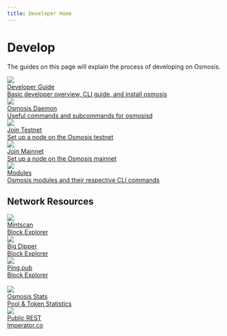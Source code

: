```yaml
---
title: Developer Home
---
```


# Develop

The guides on this page will explain the process of developing on Osmosis.

<div class="cards twoColumn">
  <a href="dev-guide.html" class="card">
    <img src="/osmosis/img/osmosis.svg"/>
    <div class="title">
     Developer Guide
    </div>
    <div class="text">
      Basic developer overview, CLI guide, and install osmosis
    </div>
  </a>
  <a href="osmosisd" class="card">
    <img src="/osmosis/img/osmosis.svg"/>
    <div class="title">
     Osmosis Daemon 
    </div>
    <div class="text">
      Useful commands and subcommands for osmosisd
    </div>
  </a>

  <a href="network/join-testnet.html" class="card">
    <img src="/osmosis/img/osmosis.svg"/>
    <div class="title">
     Join Testnet
    </div>
    <div class="text">
      Set up a node on the Osmosis testnet
    </div>
  </a>
  <a href="network/join-mainnet.html" class="card">
    <img src="/osmosis/img/osmosis.svg"/>
    <div class="title">
     Join Mainnet 
    </div>
    <div class="text">
      Set up a node on the Osmosis mainnet
    </div>
  </a>

  <a href="modules/spec-claim.html" class="card">
    <img src="/osmosis/img/osmosis.svg"/>
    <div class="title">
     Modules 
    </div>
    <div class="text">
      Osmosis modules and their respective CLI commands
    </div>
  </a>
 </div>

## Network Resources
<div class="cards threeColumn">
  <a href="https://mintscan.io/osmosis" class="card lg">
    <img src="/osmosis/img/mintscan.png">
    <div class="title">
     Mintscan 
    </div>
    <div class="text">
     Block Explorer
    </div>
  </a>
  <a href="https://osmosis.bigdipper.live" class="card lg">
    <img src="/osmosis/img/bigdipper.png">
    <div class="title">
     Big Dipper
    </div>
    <div class="text">
     Block Explorer
    </div>
  </a>
  <a href="https://ping.pub/osmosis" class="card lg">
    <img src="/osmosis/img/ping.png">
    <div class="title">
     Ping.pub
    </div>
    <div class="text">
     Block Explorer
    </div>
  </a>
</div>
<br />
<div class="cards twoColumn">
  <a href="https://info.osmosis.zone/" class="card lg">
    <img src="/osmosis/img/stats_app.png">
    <div class="title">
      Osmosis Stats
    </div>
    <div class="text">
     Pool & Token Statistics
    </div>
  </a>
  <a href="https://api-osmosis.imperator.co/swagger" class="card lg">
    <img src="/osmosis/img/swagger.png">
    <div class="title">
     Public REST
    </div>
    <div class="text">
     Imperator.co
    </div>
  </a>
</div>